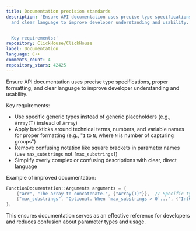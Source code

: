 ```yaml
---
title: Documentation precision standards
description: 'Ensure API documentation uses precise type specifications, proper formatting,
  and clear language to improve developer understanding and usability.


  Key requirements:'
repository: ClickHouse/ClickHouse
label: Documentation
language: C++
comments_count: 4
repository_stars: 42425
---
```


Ensure API documentation uses precise type specifications, proper formatting, and clear language to improve developer understanding and usability.

Key requirements:
- Use specific generic types instead of generic placeholders (e.g., `Array(T)` instead of `Array`)
- Apply backticks around technical terms, numbers, and variable names for proper formatting (e.g., "`1` to `N`, where `N` is number of capturing groups")
- Remove confusing notation like square brackets in parameter names (use `max_substrings` not `[max_substrings]`)
- Simplify overly complex or confusing descriptions with clear, direct language

Example of improved documentation:
```cpp
FunctionDocumentation::Arguments arguments = {
    {"arr", "The array to concatenate.", {"Array(T)"}},  // Specific type
    {"max_substrings", "Optional. When `max_substrings > 0`...", {"Int64"}}  // Clear naming, backticks for technical terms
};
```

This ensures documentation serves as an effective reference for developers and reduces confusion about parameter types and usage.